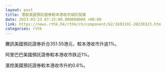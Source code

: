 ```yaml
---
layout: post
title: 港股美國預託證券較本港收市個別發展
date: 2023-03-23 07:15:00.000000000 +08:00
link: https://news.rthk.hk/rthk/ch/component/k2/1693191-20230323.htm
categories: rthk
---
```


騰訊美國預託證券折合351.55港元，較本港收市升逾1%。

阿里巴巴美國預託證券較本港收市跌近1%。

滙控美國預託證券較本港收市升約0.6%。
